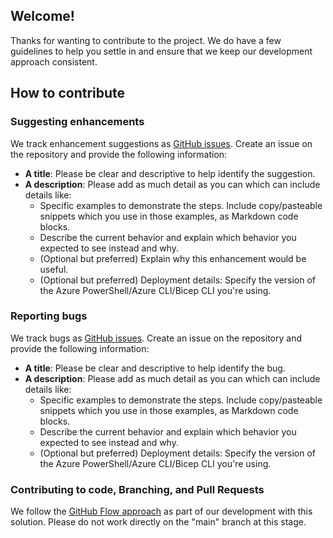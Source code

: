 ## Welcome!
Thanks for wanting to contribute to the project. We do have a few guidelines to help you settle in and ensure that we keep our development approach consistent.

## How to contribute

### Suggesting enhancements
We track enhancement suggestions as [GitHub issues](https://guides.github.com/features/issues/). Create an issue on the repository and provide the following information:
- **A title**: Please be clear and descriptive to help identify the suggestion.
- **A description**: Please add as much detail as you can which can include details like:
    - Specific examples to demonstrate the steps. Include copy/pasteable snippets which you use in those examples, as Markdown code blocks.
    - Describe the current behavior and explain which behavior you expected to see instead and why.
    - (Optional but preferred) Explain why this enhancement would be useful.
    - (Optional but preferred) Deployment details: Specify the version of the Azure PowerShell/Azure CLI/Bicep CLI you're using.

### Reporting bugs
We track bugs as [GitHub issues](https://guides.github.com/features/issues/). Create an issue on the repository and provide the following information:
- **A title**: Please be clear and descriptive to help identify the bug.
- **A description**: Please add as much detail as you can which can include details like:
    - Specific examples to demonstrate the steps. Include copy/pasteable snippets which you use in those examples, as Markdown code blocks.
    - Describe the current behavior and explain which behavior you expected to see instead and why.
    - (Optional but preferred) Deployment details: Specify the version of the Azure PowerShell/Azure CLI/Bicep CLI you're using.

### Contributing to code, Branching, and Pull Requests
We follow the [GitHub Flow approach](https://guides.github.com/introduction/flow/) as part of our development with this solution. Please do not work directly on the "main" branch at this stage.
